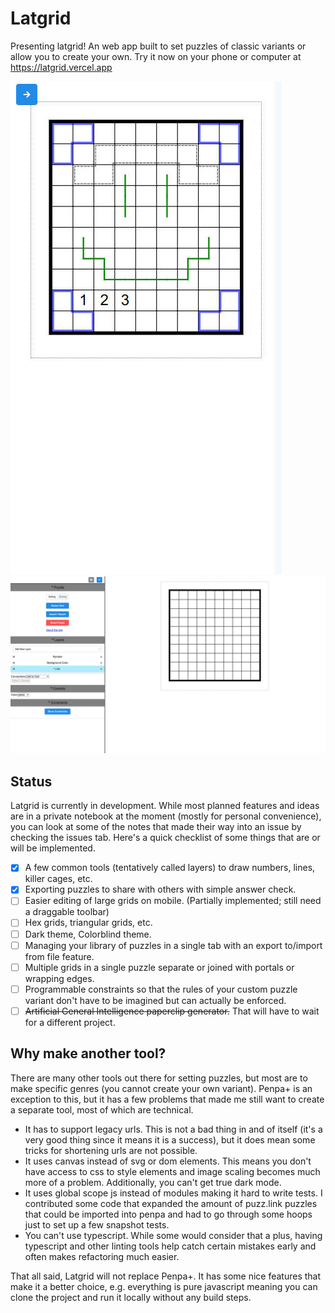 # Latgrid

Presenting latgrid! An web app built to set puzzles of classic variants or allow you to create your own. Try it now on your phone or computer at https://latgrid.vercel.app

![Mobile screenshot of latgrid](docs/user/mobile-screenshot.jpg)
![Desktop screenshot of latgrid](docs/user/desktop-screenshot.jpg)

## Status

Latgrid is currently in development. While most planned features and ideas are in a private notebook at the moment (mostly for personal convenience), you can look at some of the notes that made their way into an issue by checking the issues tab. Here's a quick checklist of some things that are or will be implemented.

-   [x] A few common tools (tentatively called layers) to draw numbers, lines, killer cages, etc.
-   [x] Exporting puzzles to share with others with simple answer check.
-   [ ] Easier editing of large grids on mobile. (Partially implemented; still need a draggable toolbar)
-   [ ] Hex grids, triangular grids, etc.
-   [ ] Dark theme, Colorblind theme.
-   [ ] Managing your library of puzzles in a single tab with an export to/import from file feature.
-   [ ] Multiple grids in a single puzzle separate or joined with portals or wrapping edges.
-   [ ] Programmable constraints so that the rules of your custom puzzle variant don't have to be imagined but can actually be enforced.
-   [ ] ~~Artificial General Intelligence paperclip generator.~~ That will have to wait for a different project.

## Why make another tool?

There are many other tools out there for setting puzzles, but most are to make specific genres (you cannot create your own variant). Penpa+ is an exception to this, but it has a few problems that made me still want to create a separate tool, most of which are technical.

-   It has to support legacy urls. This is not a bad thing in and of itself (it's a very good thing since it means it is a success), but it does mean some tricks for shortening urls are not possible.
-   It uses canvas instead of svg or dom elements. This means you don't have access to css to style elements and image scaling becomes much more of a problem. Additionally, you can't get true dark mode.
-   It uses global scope js instead of modules making it hard to write tests. I contributed some code that expanded the amount of puzz.link puzzles that could be imported into penpa and had to go through some hoops just to set up a few snapshot tests.
-   You can't use typescript. While some would consider that a plus, having typescript and other linting tools help catch certain mistakes early and often makes refactoring much easier.

That all said, Latgrid will not replace Penpa+. It has some nice features that make it a better choice, e.g. everything is pure javascript meaning you can clone the project and run it locally without any build steps.

